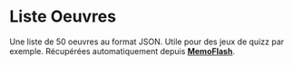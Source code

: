 # Liste Oeuvres

Une liste de 50 oeuvres au format JSON. Utile pour des jeux de quizz par exemple. Récupérées automatiquement depuis **[MemoFlash](http://memo-flash.com/fr/store/deck/189-110)**.
